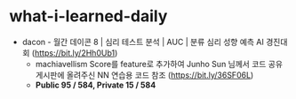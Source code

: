 # what-i-learned-daily

+ dacon - 월간 데이콘 8 | 심리 테스트 분석 | AUC | 분류 심리 성향 예측 AI 경진대회 (https://bit.ly/2Hh0Ub1)
  + machiavellism Score를 feature로 추가하여 Junho Sun 님께서 코드 공유 게시판에 올려주신 NN 연습용 코드 참조 (https://bit.ly/36SF06L) 
  + __Public 95 / 584, Private 15 / 584__
